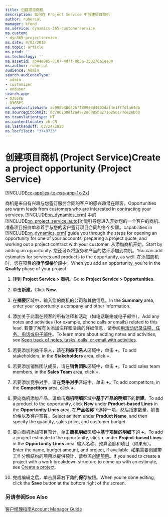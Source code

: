 ```yaml
---
title: 创建项目商机
description: 如何在 Project Service 中创建项目商机
author: ruhercul
manager: kfend
ms.service: dynamics-365-customerservice
ms.custom:
- dyn365-projectservice
ms.date: 8/03/2018
ms.topic: article
ms.prod: ''
ms.technology: ''
ms.assetid: ab44e965-8187-4d7f-8b5a-350276a1ea00
ms.author: ruhercul
audience: Admin
search.audienceType:
- admin
- customizer
- enduser
search.app:
- D365CE
- D365PS
ms.openlocfilehash: ac998b4064257f89938d4802daf4e1ff7d1a64db
ms.sourcegitcommit: 8c786230ef2a497280885b827162561776e2eb00
ms.translationtype: HT
ms.contentlocale: zh-CN
ms.lasthandoff: 03/24/2020
ms.locfileid: "3749723"
---
```

# <a name="create-a-project-opportunity-project-service"></a><span data-ttu-id="7be5a-103">创建项目商机 (Project Service)</span><span class="sxs-lookup"><span data-stu-id="7be5a-103">Create a project opportunity (Project Service)</span></span>

[!INCLUDE[cc-applies-to-psa-app-1x-2x](../includes/cc-applies-to-psa-app-1x-2x.md)]

<span data-ttu-id="7be5a-104">商机是来自有兴趣与您签订服务合同的客户的感兴趣潜在顾客。</span><span class="sxs-lookup"><span data-stu-id="7be5a-104">Opportunities are warm leads from customers who are interested in contracting your services.</span></span> [!INCLUDE[pn_dynamics_crm](../includes/pn-dynamics-crm.md)] <span data-ttu-id="7be5a-105">中的[!INCLUDE[pn_project_service_auto](../includes/pn-project-service-auto.md)]功能引导您进入开始您的一个客户的商机、准备项目报价单和着手与您的客户签订项目合同的各个步骤。</span><span class="sxs-lookup"><span data-stu-id="7be5a-105">capabilities in [!INCLUDE[pn_dynamics_crm](../includes/pn-dynamics-crm.md)] guide you through the steps for opening an opportunity for one of your accounts, preparing a project quote, and working out a project contract with your customer.</span></span> <span data-ttu-id="7be5a-106">从添加商机开始。</span><span class="sxs-lookup"><span data-stu-id="7be5a-106">Start by adding an opportunity.</span></span> <span data-ttu-id="7be5a-107">您还可以将服务和产品的估计添加到商机。</span><span class="sxs-lookup"><span data-stu-id="7be5a-107">You can add estimates for services and products to the opportunity, as well.</span></span> <span data-ttu-id="7be5a-108">在添加商机时，您在项目的**授予资格**阶段中。</span><span class="sxs-lookup"><span data-stu-id="7be5a-108">When you add an opportunity, you’re in the **Qualify** phase of your project.</span></span>  
  
1.  <span data-ttu-id="7be5a-109">转到 **Project Service > 商机**。</span><span class="sxs-lookup"><span data-stu-id="7be5a-109">Go to **Project Service > Opportunities**.</span></span>  
  
2.  <span data-ttu-id="7be5a-110">单击**新建**。</span><span class="sxs-lookup"><span data-stu-id="7be5a-110">Click **New**.</span></span>  
  
3.  <span data-ttu-id="7be5a-111">在**摘要**区域中，输入您的商机的公司和其他信息。</span><span class="sxs-lookup"><span data-stu-id="7be5a-111">In the **Summary** area, enter your opportunity's company and other information.</span></span>  
  
4.  <span data-ttu-id="7be5a-112">添加关于此潜在顾客的所有注释和活动（如电话联络或电子邮件）。</span><span class="sxs-lookup"><span data-stu-id="7be5a-112">Add any notes and activities (for example, phone calls or emails) related to this lead.</span></span> <span data-ttu-id="7be5a-113">若要了解有关添加注释和活动的详细信息，请参阅[用活动记录注释、任务、电话或电子邮件](../basics/work-with-activities.md)。</span><span class="sxs-lookup"><span data-stu-id="7be5a-113">To learn more about adding notes and activities, see [Keep track of notes, tasks, calls, or email with activities](../basics/work-with-activities.md).</span></span>  
  
5.  <span data-ttu-id="7be5a-114">若要添加利益干系人，请在**利益干系人**区域中，单击 **+**。</span><span class="sxs-lookup"><span data-stu-id="7be5a-114">To add stakeholders, in the **Stakeholders** area, click **+**.</span></span>  
  
6.  <span data-ttu-id="7be5a-115">若要添加销售团队成员，请在**销售团队**区域中，单击 **+**。</span><span class="sxs-lookup"><span data-stu-id="7be5a-115">To add sales team members, in the **Sales Team** area, click **+**.</span></span>  
  
7.  <span data-ttu-id="7be5a-116">若要添加竞争对手，请在**竞争对手**区域中，单击 **+**。</span><span class="sxs-lookup"><span data-stu-id="7be5a-116">To add competitors, in the **Competitors** area, click **+**.</span></span>  
  
8.  <span data-ttu-id="7be5a-117">要向商机添加产品，请单击**商机明细**区域中**基于产品的明细**下的**新建**。</span><span class="sxs-lookup"><span data-stu-id="7be5a-117">To add a product to the opportunity, click **New** under **Product-based Lines** in the **Opportunity Lines** area.</span></span> <span data-ttu-id="7be5a-118">在**产品名称**下选择一项，然后指定数量、销售价格以及客户预算。</span><span class="sxs-lookup"><span data-stu-id="7be5a-118">Select an item under **Product Name**, and then specify the quantity, sales price, and customer budget.</span></span>  
  
9. <span data-ttu-id="7be5a-119">要向商机添加项目预计，单击**商机明细**区域中**基于项目的明细**下的 **+**。</span><span class="sxs-lookup"><span data-stu-id="7be5a-119">To add a project estimate to the opportunity, click **+** under **Project-based Lines** in the **Opportunity Lines** area.</span></span> <span data-ttu-id="7be5a-120">输入名称、预算金额和项目（如果有）。</span><span class="sxs-lookup"><span data-stu-id="7be5a-120">Enter the name, budget amount, and project, if available.</span></span> <span data-ttu-id="7be5a-121">如果需要创建带工作分解结构的项目以提供预计，请参阅[创建项目](../project-service/create-project.md)。</span><span class="sxs-lookup"><span data-stu-id="7be5a-121">If you need to create a project with a work breakdown structure to come up with an estimate, see [Create a project](../project-service/create-project.md).</span></span>  
  
10. <span data-ttu-id="7be5a-122">完成编辑之后，单击屏幕右下角的**保存**按钮。</span><span class="sxs-lookup"><span data-stu-id="7be5a-122">When you’re done editing, click the **Save** button at the bottom right of the screen.</span></span>  
  
### <a name="see-also"></a><span data-ttu-id="7be5a-123">另请参阅</span><span class="sxs-lookup"><span data-stu-id="7be5a-123">See Also</span></span>  
 [<span data-ttu-id="7be5a-124">客户经理指南</span><span class="sxs-lookup"><span data-stu-id="7be5a-124">Account Manager Guide</span></span>](../project-service/account-manager-guide.md)

